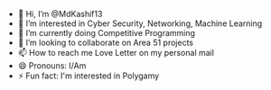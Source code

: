 - 👋 Hi, I’m @MdKashif13
- 👀 I’m interested in Cyber Security, Networking, Machine Learning
- 🌱 I’m currently doing Competitive Programming
- 💞️ I’m looking to collaborate on Area 51 projects
- 📫 How to reach me Love Letter on my personal mail
- 😄 Pronouns: I/Am
- ⚡ Fun fact: I'm interested in Polygamy

<!---
MdKashif13/MdKashif13 is a ✨ special ✨ repository because its `README.md` (this file) appears on your GitHub profile.
You can click the Preview link to take a look at your changes.
--->
